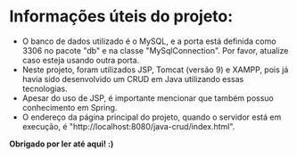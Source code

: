 # Informações úteis do projeto:
<ul>
  <li>O banco de dados utilizado é o MySQL, e a porta está definida como 3306 no pacote "db" e na classe "MySqlConnection". Por favor, atualize caso esteja usando outra porta.</li>
  <li>Neste projeto, foram utilizados JSP, Tomcat (versão 9) e XAMPP, pois já havia sido desenvolvido um CRUD em Java utilizando essas tecnologias.</li>
  <li>Apesar do uso de JSP, é importante mencionar que também possuo conhecimento em Spring.</li>
  <li>O endereço da página principal do projeto, quando o servidor está em execução, é "http://localhost:8080/java-crud/index.html".</li>
</ul>

<p><strong>Obrigado por ler até aqui! :)</strong></p>
